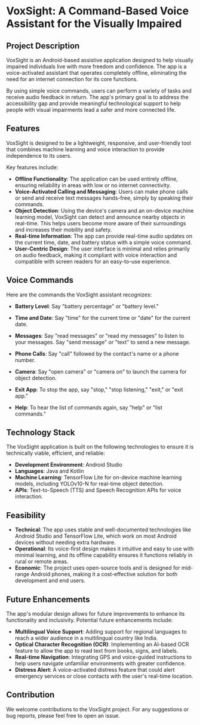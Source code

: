 # VoxSight: A Command-Based Voice Assistant for the Visually Impaired

## Project Description
VoxSight is an Android-based assistive application designed to help visually impaired individuals live with more freedom and confidence. The app is a voice-activated assistant that operates completely offline, eliminating the need for an internet connection for its core functions.

By using simple voice commands, users can perform a variety of tasks and receive audio feedback in return. The app's primary goal is to address the accessibility gap and provide meaningful technological support to help people with visual impairments lead a safer and more connected life.

## Features
VoxSight is designed to be a lightweight, responsive, and user-friendly tool that combines machine learning and voice interaction to provide independence to its users.

Key features include:

* **Offline Functionality**: The application can be used entirely offline, ensuring reliability in areas with low or no internet connectivity.
* **Voice-Activated Calling and Messaging**: Users can make phone calls or send and receive text messages hands-free, simply by speaking their commands.
* **Object Detection**: Using the device's camera and an on-device machine learning model, VoxSight can detect and announce nearby objects in real-time. This helps users become more aware of their surroundings and increases their mobility and safety.
* **Real-time Information**: The app can provide real-time audio updates on the current time, date, and battery status with a simple voice command.
* **User-Centric Design**: The user interface is minimal and relies primarily on audio feedback, making it compliant with voice interaction and compatible with screen readers for an easy-to-use experience.

## Voice Commands
Here are the commands the VoxSight assistant recognizes:

* **Battery Level**: Say "battery percentage" or "battery level."

* **Time and Date**: Say "time" for the current time or "date" for the current date.

* **Messages**: Say "read messages" or "read my messages" to listen to your messages. Say "send message" or "text" to send a new message.

* **Phone Calls**: Say "call" followed by the contact's name or a phone number.

* **Camera**: Say "open camera" or "camera on" to launch the camera for object detection.

* **Exit App**: To stop the app, say "stop," "stop listening," "exit," or "exit app."

* **Help**: To hear the list of commands again, say "help" or "list commands."

## Technology Stack
The VoxSight application is built on the following technologies to ensure it is technically viable, efficient, and reliable:

* **Development Environment**: Android Studio
* **Languages**: Java and Kotlin
* **Machine Learning**: TensorFlow Lite for on-device machine learning models, including YOLOv10-N for real-time object detection.
* **APIs**: Text-to-Speech (TTS) and Speech Recognition APIs for voice interaction.

## Feasibility
* **Technical**: The app uses stable and well-documented technologies like Android Studio and TensorFlow Lite, which work on most Android devices without needing extra hardware.
* **Operational**: Its voice-first design makes it intuitive and easy to use with minimal learning, and its offline capability ensures it functions reliably in rural or remote areas.
* **Economic**: The project uses open-source tools and is designed for mid-range Android phones, making it a cost-effective solution for both development and end users.

## Future Enhancements
The app's modular design allows for future improvements to enhance its functionality and inclusivity. Potential future enhancements include:

* **Multilingual Voice Support**: Adding support for regional languages to reach a wider audience in a multilingual country like India.
* **Optical Character Recognition (OCR)**: Implementing an AI-based OCR feature to allow the app to read text from books, signs, and labels.
* **Real-time Navigation**: Integrating GPS and voice-guided instructions to help users navigate unfamiliar environments with greater confidence.
* **Distress Alert**: A voice-activated distress feature that could alert emergency services or close contacts with the user's real-time location.

## Contribution
We welcome contributions to the VoxSight project. For any suggestions or bug reports, please feel free to open an issue.
